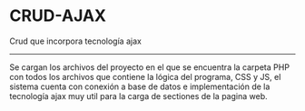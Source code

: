 # CRUD-AJAX
Crud que incorpora tecnología ajax
_____________________________________
Se cargan los archivos del proyecto en el que se encuentra la carpeta PHP con todos los archivos que contiene la lógica del programa, CSS y JS, el sistema cuenta con conexión a base de datos e implementación de la tecnología ajax muy util para la carga de sectiones de la pagina web.
